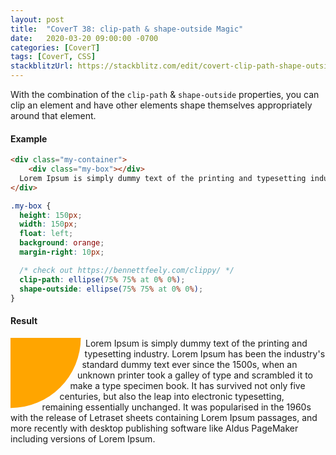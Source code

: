 ```yaml
---
layout: post
title:  "CoverT 38: clip-path & shape-outside Magic"
date:   2020-03-20 09:00:00 -0700
categories: [CoverT]
tags: [CoverT, CSS]
stackblitzUrl: https://stackblitz.com/edit/covert-clip-path-shape-outside?file=style.css
---
```


With the combination of the `clip-path` & `shape-outside` properties, you can clip an element and have other elements shape themselves appropriately around that element.

#### Example

```html
<div class="my-container">
	<div class="my-box"></div>
  Lorem Ipsum is simply dummy text of the printing and typesetting industry. Lorem Ipsum has been the industry's standard dummy text ever since the 1500s, when an unknown printer took a galley of type and scrambled it to make a type specimen book. It has survived not only five centuries, but also the leap into electronic typesetting, remaining essentially unchanged. It was popularised in the 1960s with the release of Letraset sheets containing Lorem Ipsum passages, and more recently with desktop publishing software like Aldus PageMaker including versions of Lorem Ipsum.
</div>
```

```css
.my-box {
  height: 150px;
  width: 150px;
  float: left;
  background: orange;
  margin-right: 10px;

  /* check out https://bennettfeely.com/clippy/ */
  clip-path: ellipse(75% 75% at 0% 0%);
  shape-outside: ellipse(75% 75% at 0% 0%);
}
```

#### Result

<style>
.my-box {
  height: 150px;
  width: 150px;
  float: left;
  background: orange;
  margin-right: 10px;

  /* check out https://bennettfeely.com/clippy/ */
  clip-path: ellipse(75% 75% at 0% 0%);
  shape-outside: ellipse(75% 75% at 0% 0%);
}
</style>

<div class="my-container">
	<div class="my-box"></div>
  Lorem Ipsum is simply dummy text of the printing and typesetting industry. Lorem Ipsum has been the industry's standard dummy text ever since the 1500s, when an unknown printer took a galley of type and scrambled it to make a type specimen book. It has survived not only five centuries, but also the leap into electronic typesetting, remaining essentially unchanged. It was popularised in the 1960s with the release of Letraset sheets containing Lorem Ipsum passages, and more recently with desktop publishing software like Aldus PageMaker including versions of Lorem Ipsum.
</div>
